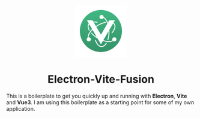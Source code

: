 <p align="center">
  <img src="assets/logo.png" alt="Logo Electron-Vite-Fusion Repository" width="140">
</p>

<h1 align="center">Electron-Vite-Fusion</h1>

This is a boilerplate to get you quickly up and running with **Electron**, **Vite** and **Vue3**. I am using this boilerplate as a starting point for some of my own application.
